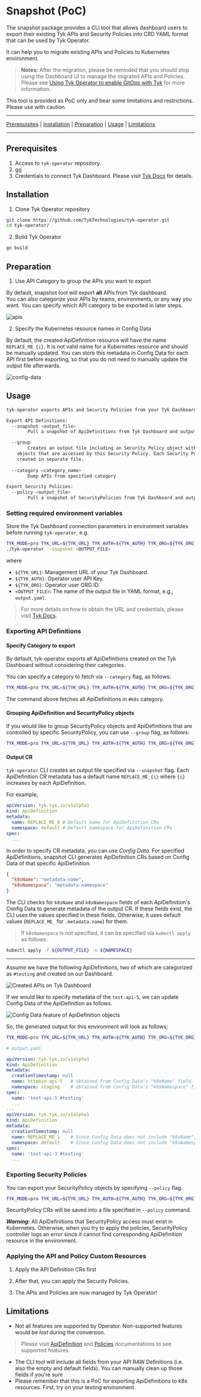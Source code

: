 # Snapshot (PoC)

The snapshot package provides a CLI tool that allows dashboard users to export their 
existing Tyk APIs and Security Policies into CRD YAML format that can be used by 
Tyk Operator. 

It can help you to migrate existing APIs and Policies to Kubernetes environment.

> **Notes:** After the migration, please be reminded that you should stop using 
the Dashboard UI to manage the migrated APIs and Policies. Please see 
[Using Tyk Operator to enable GitOps with Tyk](https://tyk.io/docs/getting-started/key-concepts/gitops-with-tyk/) 
for more information.

This tool is provided as PoC only and bear some limitations and restrictions. 
Please use with caution.

---

[Prerequisites](#prerequisites) | [Installation](#installation) | [Preparation](#preparation) | [Usage](#usage) | [Limitations](#limitations)

---

## Prerequisites

1. Access to `tyk-operator` repository.
2. [go](https://go.dev/doc/install)
3. Credentials to connect Tyk Dashboard. Please visit [Tyk Docs](https://tyk.io/docs/tyk-stack/tyk-operator/installing-tyk-operator/#tyk-self-managed-hybrid) for details.

## Installation

1. Clone Tyk Operator repository
```bash
git clone https://github.com/TykTechnologies/tyk-operator.git
cd tyk-operator/
```

2. Build Tyk Operator
```bash
go build
```

## Preparation
1. Use API Category to group the APIs you want to export

By default, snapshot tool will export **all** APIs from Tyk dashboard.   
You can also categorize your APIs by teams, environments, or any way you want. 
You can specify which API category to be exported in later steps.

![apis](./img/apis.png)

2. Specify the Kubernetes resource names in Config Data

By default, the created ApiDefinition resource will have the name `REPLACE_ME_{i}`. 
It is not valid name for a Kubernetes resource and should be manually updated. 
You can store this metadata in Config Data for each API first before exporting, 
so that you do not need to manually update the output file afterwards.

![config-data](./img/config-data.png)

## Usage
```bash
tyk-operator exports APIs and Security Policies from your Tyk Dashboard to Custom Resource that can be used with Tyk Operator

Export API Definitions:
  --snapshot <output_file>
    	Pull a snapshot of ApiDefinitions from Tyk Dashboard and output as CR

  --group
    	Creates an output file including an Security Policy object with ApiDefinition 
    objects that are accessed by this Security Policy. Each Security Policy is 
    created in separate file.
 
  --category <category_name>
    	Dump APIs from specified category

Export Security Policies:
  --policy <output_file>
    	Pull a snapshot of SecurityPolicies from Tyk Dashboard and output as CR
```

### Setting required environment variables

Store the Tyk Dashboard connection parameters in environment variables before running 
`tyk-operator`, e.g.

```bash
TYK_MODE=pro TYK_URL=${TYK_URL} TYK_AUTH=${TYK_AUTH} TYK_ORG=${TYK_ORG} \
./tyk-operator --snapshot <OUTPUT_FILE>
```

where
- `${TYK_URL}`: Management URL of your Tyk Dashboard.
- `${TYK_AUTH}`: Operator user API Key.
- `${TYK_ORG}`: Operator user ORG ID.
- `<OUTPUT_FILE>`: The name of the output file in YAML format, e.g., `output.yaml`.

> For more details on how to obtain the URL and credentials, please visit [Tyk Docs](https://tyk.io/docs/tyk-stack/tyk-operator/installing-tyk-operator/#tyk-self-managed-hybrid).

### Exporting API Definitions

#### Specify Category to export

By default, tyk-operator exports all ApiDefinitions created on the Tyk Dashboard
without considering their categories. 

You can specify a category to fetch via `--category` flag, as follows:
```bash
TYK_MODE=pro TYK_URL=${TYK_URL} TYK_AUTH=${TYK_AUTH} TYK_ORG=${TYK_ORG} ./tyk-operator --snapshot output.yaml --category k8s
```
The command above fetches all ApiDefinitions in `#k8s` category.

#### Grouping ApiDefinition and SecurityPolicy objects

If you would like to group SecurityPolicy objects and ApiDefinitions that are controlled
by specific SecurityPolicy, you can use `--group` flag, as follows:
```bash
TYK_MODE=pro TYK_URL=${TYK_URL} TYK_AUTH=${TYK_AUTH} TYK_ORG=${TYK_ORG} ./tyk-operator --group
```

#### Output CR

`tyk-operator` CLI creates an output file specified via `--snapshot` flag. Each 
ApiDefinition CR metadata has a default name  `REPLACE_ME_{i}` where `{i}` increases 
by each ApiDefinition.

For example,
```yaml
apiVersion: tyk.tyk.io/v1alpha1
kind: ApiDefinition
metadata:
  name: REPLACE_ME_0 # Default name for ApiDefinition CRs
  namespace: default # Default namespace for ApiDefinition CRs
spec:
  ...
```

In order to specify CR metadata, you can use *Config Data*. For specified ApiDefinitions,
snapshot CLI generates ApiDefinition CRs based on Config Data of that specific ApiDefinition.

```json
{
  "k8sName": "metadata-name",
  "k8sNamespace": "metadata-namespace"
}
```

The CLI checks for `k8sName` and `k8sNamespace` fields of each ApiDefinition's 
Config Data to generate metadata of the output CR. If these fields exist, the CLI 
uses the values specified in these fields. Otherwise, it uses default values 
(`REPLACE_ME_` for `.metadata.name`) for them.

> If `k8sNamespace` is not specified, it can be specified via `kubectl apply` as follows:
```bash
kubectl apply -f ${OUTPUT_FILE} -n ${NAMESPACE}
```

<hr/>

Assume we have the following ApiDefinitions, two of which are categorized as `#testing` 
and created on our Dashboard.

![Created APIs on Tyk Dashboard](./img/apis.png)

If we would like to specify metadata of the `test-api-5`, we can update Config Data
of the ApiDefinition as follows.

![Config Data feature of ApiDefinition objects](./img/config-data.png)

So, the generated output for this environment will look as follows;
```bash
TYK_MODE=pro TYK_URL=${TYK_URL} TYK_AUTH=${TYK_AUTH} TYK_ORG=${TYK_ORG} ./tyk-operator --snapshot output.yaml --category testing
```
```yaml
# output.yaml

apiVersion: tyk.tyk.io/v1alpha1
kind: ApiDefinition
metadata:
  creationTimestamp: null
  name: httpbin-api-5   # obtained from Config Data's "k8sName" field.
  namespace: staging    # obtained from Config Data's "k8sNamespace" field. 
spec:
  name: 'test-api-5 #testing'
  ...
---
apiVersion: tyk.tyk.io/v1alpha1
kind: ApiDefinition
metadata:
  creationTimestamp: null
  name: REPLACE_ME_1    # Since Config Data does not include "k8sName", default name is used.
  namespace: default    # Since Config Data does not include "k8sNamespace", default namespace is used.
spec:
  name: 'test-api-3 #testing'
  ...
```

### Exporting Security Policies

You can export your SecurityPolicy objects by specifying `--policy` flag.
```bash
TYK_MODE=pro TYK_URL=${TYK_URL} TYK_AUTH=${TYK_AUTH} TYK_ORG=${TYK_ORG} ./tyk-operator --snapshot output.yaml --policy policies.yaml
```
SecurityPolicy CRs will be saved into a file specified in `--policy` command.

_**Warning:**_ All ApiDefinitions that SecurityPolicy access must exist in Kubernetes.
Otherwise, when you try to apply the policies, SecurityPolicy controller logs an error since it cannot find corresponding ApiDefinition resource in the environment.

### Applying the API and Policy Custom Resources

1. Apply the API Definition CRs first

2. After that, you can apply the Security Policies.

3. The APIs and Policies are now managed by Tyk Operator!

## Limitations
- Not all features are supported by Operator. Non-supported features would be
_lost_ during the conversion. 

> Please visit [ApiDefinition](https://github.com/TykTechnologies/tyk-operator/blob/master/docs/api_definitions.md) and [Policies](https://github.com/TykTechnologies/tyk-operator/blob/master/docs/policies.md) documentations to see supported features.

- The CLI tool will include all fields from your API RAW Definitions (i.e. also the empty and default fields). You can manually clean up those fields if you're sure 
- Please remember that this is a PoC for exporting ApiDefinitions to k8s resources. 
First, try on your testing environment.
